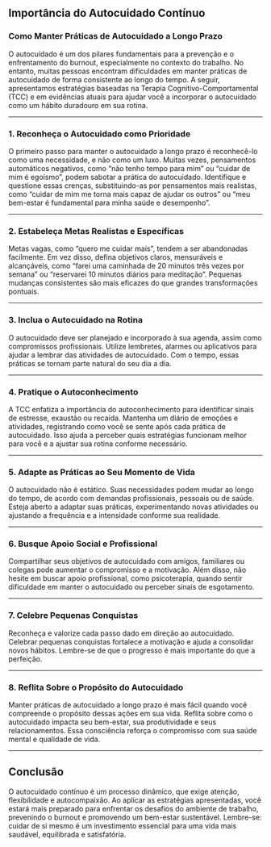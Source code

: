 
## Importância do Autocuidado Contínuo

### Como Manter Práticas de Autocuidado a Longo Prazo

O autocuidado é um dos pilares fundamentais para a prevenção e o enfrentamento do burnout, especialmente no contexto do trabalho. No entanto, muitas pessoas encontram dificuldades em manter práticas de autocuidado de forma consistente ao longo do tempo. A seguir, apresentamos estratégias baseadas na Terapia Cognitivo-Comportamental (TCC) e em evidências atuais para ajudar você a incorporar o autocuidado como um hábito duradouro em sua rotina.

---

### 1. **Reconheça o Autocuidado como Prioridade**

O primeiro passo para manter o autocuidado a longo prazo é reconhecê-lo como uma necessidade, e não como um luxo. Muitas vezes, pensamentos automáticos negativos, como “não tenho tempo para mim” ou “cuidar de mim é egoísmo”, podem sabotar a prática do autocuidado. Identifique e questione essas crenças, substituindo-as por pensamentos mais realistas, como “cuidar de mim me torna mais capaz de ajudar os outros” ou “meu bem-estar é fundamental para minha saúde e desempenho”.

---

### 2. **Estabeleça Metas Realistas e Específicas**

Metas vagas, como “quero me cuidar mais”, tendem a ser abandonadas facilmente. Em vez disso, defina objetivos claros, mensuráveis e alcançáveis, como “farei uma caminhada de 20 minutos três vezes por semana” ou “reservarei 10 minutos diários para meditação”. Pequenas mudanças consistentes são mais eficazes do que grandes transformações pontuais.

---

### 3. **Inclua o Autocuidado na Rotina**

O autocuidado deve ser planejado e incorporado à sua agenda, assim como compromissos profissionais. Utilize lembretes, alarmes ou aplicativos para ajudar a lembrar das atividades de autocuidado. Com o tempo, essas práticas se tornam parte natural do seu dia a dia.

---

### 4. **Pratique o Autoconhecimento**

A TCC enfatiza a importância do autoconhecimento para identificar sinais de estresse, exaustão ou recaída. Mantenha um diário de emoções e atividades, registrando como você se sente após cada prática de autocuidado. Isso ajuda a perceber quais estratégias funcionam melhor para você e a ajustar sua rotina conforme necessário.

---

### 5. **Adapte as Práticas ao Seu Momento de Vida**

O autocuidado não é estático. Suas necessidades podem mudar ao longo do tempo, de acordo com demandas profissionais, pessoais ou de saúde. Esteja aberto a adaptar suas práticas, experimentando novas atividades ou ajustando a frequência e a intensidade conforme sua realidade.

---

### 6. **Busque Apoio Social e Profissional**

Compartilhar seus objetivos de autocuidado com amigos, familiares ou colegas pode aumentar o compromisso e a motivação. Além disso, não hesite em buscar apoio profissional, como psicoterapia, quando sentir dificuldade em manter o autocuidado ou perceber sinais de esgotamento.

---

### 7. **Celebre Pequenas Conquistas**

Reconheça e valorize cada passo dado em direção ao autocuidado. Celebrar pequenas conquistas fortalece a motivação e ajuda a consolidar novos hábitos. Lembre-se de que o progresso é mais importante do que a perfeição.

---

### 8. **Reflita Sobre o Propósito do Autocuidado**

Manter práticas de autocuidado a longo prazo é mais fácil quando você compreende o propósito dessas ações em sua vida. Reflita sobre como o autocuidado impacta seu bem-estar, sua produtividade e seus relacionamentos. Essa consciência reforça o compromisso com sua saúde mental e qualidade de vida.

---

## Conclusão

O autocuidado contínuo é um processo dinâmico, que exige atenção, flexibilidade e autocompaixão. Ao aplicar as estratégias apresentadas, você estará mais preparado para enfrentar os desafios do ambiente de trabalho, prevenindo o burnout e promovendo um bem-estar sustentável. Lembre-se: cuidar de si mesmo é um investimento essencial para uma vida mais saudável, equilibrada e satisfatória.
```
